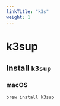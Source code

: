 ```yaml
---
linkTitle: "k3s"
weight: 1
---
```


# k3sup

## Install `k3sup`

### macOS

```sh
brew install k3sup
```

